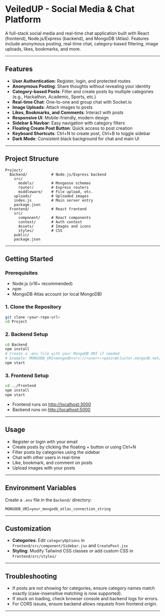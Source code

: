 # VeiledUP - Social Media & Chat Platform

A full-stack social media and real-time chat application built with React (frontend), Node.js/Express (backend), and MongoDB (Atlas). Features include anonymous posting, real-time chat, category-based filtering, image uploads, likes, bookmarks, and more.

---

## Features

- **User Authentication**: Register, login, and protected routes
- **Anonymous Posting**: Share thoughts without revealing your identity
- **Category-based Posts**: Filter and create posts by multiple categories (e.g., Hackathon, Academic, Sports, etc.)
- **Real-time Chat**: One-to-one and group chat with Socket.io
- **Image Uploads**: Attach images to posts
- **Likes, Bookmarks, and Comments**: Interact with posts
- **Responsive UI**: Mobile-friendly, modern design
- **Sidebar & Navbar**: Easy navigation with category filters
- **Floating Create Post Button**: Quick access to post creation
- **Keyboard Shortcuts**: Ctrl+N to create post, Ctrl+B to toggle sidebar
- **Dark Mode**: Consistent black background for chat and main UI

---

## Project Structure

```
Project/
  Backend/           # Node.js/Express backend
    src/
      models/        # Mongoose schemas
      router/        # Express routers
      middleware/    # File upload, etc.
    uploads/         # Uploaded images
    index.js         # Main server entry
    package.json
  Frontend/          # React frontend
    src/
      component/     # React components
      context/       # Auth context
      Assets/        # Images and icons
      styles/        # CSS
    public/
    package.json
```

---

## Getting Started

### Prerequisites
- Node.js (v16+ recommended)
- npm
- MongoDB Atlas account (or local MongoDB)

### 1. Clone the Repository
```bash
git clone <your-repo-url>
cd Project
```

### 2. Backend Setup
```bash
cd Backend
npm install
# Create a .env file with your MongoDB URI if needed
# Example: MONGODB_URI=mongodb+srv://<user>:<pass>@cluster.mongodb.net/
npm start
```

### 3. Frontend Setup
```bash
cd ../Frontend
npm install
npm start
```

- Frontend runs on [http://localhost:3000](http://localhost:3000)
- Backend runs on [http://localhost:5000](http://localhost:5000)

---

## Usage
- Register or login with your email
- Create posts by clicking the floating + button or using Ctrl+N
- Filter posts by categories using the sidebar
- Chat with other users in real-time
- Like, bookmark, and comment on posts
- Upload images with your posts

---

## Environment Variables
Create a `.env` file in the `Backend/` directory:
```
MONGODB_URI=your_mongodb_atlas_connection_string
```

---

## Customization
- **Categories**: Edit `categoryOptions` in `Frontend/src/component/Sidebar.jsx` and `CreatePost.jsx`
- **Styling**: Modify Tailwind CSS classes or add custom CSS in `Frontend/src/styles/`

---

## Troubleshooting
- If posts are not showing for categories, ensure category names match exactly (case-insensitive matching is now supported).
- If stuck on loading, check browser console and backend logs for errors.
- For CORS issues, ensure backend allows requests from frontend origin.

---
